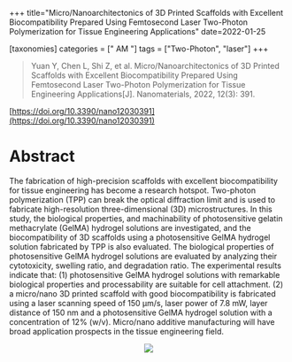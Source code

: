 +++
title="Micro/Nanoarchitectonics of 3D Printed Scaffolds with Excellent Biocompatibility Prepared Using Femtosecond Laser Two-Photon Polymerization for Tissue Engineering Applications"
date=2022-01-25

[taxonomies]
categories = [" AM "]
tags = ["Two-Photon", "laser"]
+++

> Yuan Y, Chen L, Shi Z, et al. Micro/Nanoarchitectonics of 3D Printed Scaffolds with Excellent Biocompatibility Prepared Using Femtosecond Laser Two-Photon Polymerization for Tissue Engineering Applications[J]. Nanomaterials, 2022, 12(3): 391.


[https://doi.org/10.3390/nano12030391](https://doi.org/10.3390/nano12030391)
# Abstract



The fabrication of high-precision scaffolds with excellent biocompatibility for tissue engineering has become a research hotspot. Two-photon polymerization (TPP) can break the optical diffraction limit and is used to fabricate high-resolution three-dimensional (3D) microstructures. In this study, the biological properties, and machinability of photosensitive gelatin methacrylate (GelMA) hydrogel solutions are investigated, and the biocompatibility of 3D scaffolds using a photosensitive GelMA hydrogel solution fabricated by TPP is also evaluated. The biological properties of photosensitive GelMA hydrogel solutions are evaluated by analyzing their cytotoxicity, swelling ratio, and degradation ratio. The experimental results indicate that: (1) photosensitive GelMA hydrogel solutions with remarkable biological properties and processability are suitable for cell attachment. (2) a micro/nano 3D printed scaffold with good biocompatibility is fabricated using a laser scanning speed of 150 μm/s, laser power of 7.8 mW, layer distance of 150 nm and a photosensitive GelMA hydrogel solution with a concentration of 12% (w/v). Micro/nano additive manufacturing will have broad application prospects in the tissue engineering field.


<div align='center'>
<img src="https://www.mdpi.com/nanomaterials/nanomaterials-12-00391/article_deploy/html/images/nanomaterials-12-00391-g004-550.jpg"/>
</div>